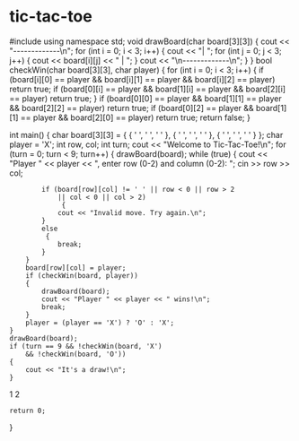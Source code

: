 # tic-tac-toe
#include <iostream> 
using namespace std; 
void drawBoard(char board[3][3]) 
{ 
	cout << "-------------\n"; 
	for (int i = 0; i < 3; i++)
     { 
		cout << "| "; 
		for (int j = 0; j < 3; j++)
         { 
			cout << board[i][j] << " | "; 
		} 
		cout << "\n-------------\n"; 
	} 
} 
bool checkWin(char board[3][3], char player) 
{ 
	for (int i = 0; i < 3; i++) { 
		if (board[i][0] == player && board[i][1] == player 
			&& board[i][2] == player) 
			return true; 
		if (board[0][i] == player && board[1][i] == player 
			&& board[2][i] == player) 
			return true; 
	} 
	if (board[0][0] == player && board[1][1] == player 
		&& board[2][2] == player) 
		return true; 
	if (board[0][2] == player && board[1][1] == player 
		&& board[2][0] == player) 
		return true; 
	return false; 
} 

int main() 
{ 
	char board[3][3] = { { ' ', ' ', ' ' }, 
						{ ' ', ' ', ' ' }, 
						{ ' ', ' ', ' ' }
                        }; 
	char player = 'X'; 
	int row, col; 
	int turn; 
	cout << "Welcome to Tic-Tac-Toe!\n"; 
	for (turn = 0; turn < 9; turn++)
     { 
		drawBoard(board); 
		while (true) 
        { 
			cout << "Player " << player 
				<< ", enter row (0-2) and column (0-2): "; 
			cin >> row >> col; 

			if (board[row][col] != ' ' || row < 0 || row > 2 
				|| col < 0 || col > 2)
                 { 
				cout << "Invalid move. Try again.\n"; 
			} 
			else
             { 
				break;  
			} 
		} 
		board[row][col] = player;  
		if (checkWin(board, player)) 
        { 
			drawBoard(board); 
			cout << "Player " << player << " wins!\n"; 
			break; 
		} 
		player = (player == 'X') ? 'O' : 'X'; 
	} 
	drawBoard(board); 
	if (turn == 9 && !checkWin(board, 'X') 
		&& !checkWin(board, 'O')) 
    { 
		cout << "It's a draw!\n"; 
	} 
1 2

	return 0; 
}
        
